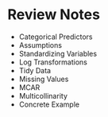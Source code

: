 # Review Notes

* Categorical Predictors
* Assumptions 
* Standardizing Variables 
* Log Transformations
* Tidy Data 
* Missing Values
* MCAR
* Multicollinarity 
* Concrete Example 
